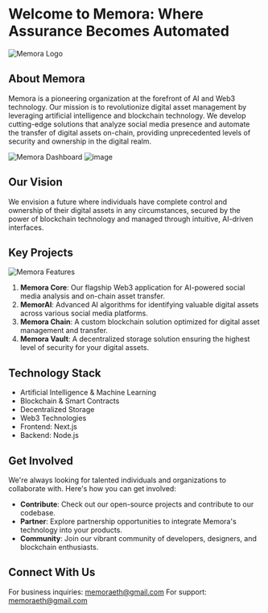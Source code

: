 # Welcome to Memora: Where Assurance Becomes Automated

![Memora Logo](https://github.com/user-attachments/assets/d24c196e-dd56-4e8d-8c8b-8664c0fe0264)

## About Memora

Memora is a pioneering organization at the forefront of AI and Web3 technology. Our mission is to revolutionize digital asset management by leveraging artificial intelligence and blockchain technology. We develop cutting-edge solutions that analyze social media presence and automate the transfer of digital assets on-chain, providing unprecedented levels of security and ownership in the digital realm.

![Memora Dashboard](https://github.com/user-attachments/assets/45f0409e-d0be-4bcb-8141-d71e8deaf5cf)
![image](https://github.com/user-attachments/assets/69116a04-5754-4031-8184-230cbfec72d8)


## Our Vision

We envision a future where individuals have complete control and ownership of their digital assets in any circumstances, secured by the power of blockchain technology and managed through intuitive, AI-driven interfaces.

## Key Projects

![Memora Features](https://github.com/user-attachments/assets/2053eed1-e917-4140-aa62-b15cfcc25abd)

1. **Memora Core**: Our flagship Web3 application for AI-powered social media analysis and on-chain asset transfer.
2. **MemorAI**: Advanced AI algorithms for identifying valuable digital assets across various social media platforms.
3. **Memora Chain**: A custom blockchain solution optimized for digital asset management and transfer.
4. **Memora Vault**: A decentralized storage solution ensuring the highest level of security for your digital assets.

## Technology Stack

- Artificial Intelligence & Machine Learning
- Blockchain & Smart Contracts
- Decentralized Storage
- Web3 Technologies
- Frontend: Next.js
- Backend: Node.js

## Get Involved

We're always looking for talented individuals and organizations to collaborate with. Here's how you can get involved:

- **Contribute**: Check out our open-source projects and contribute to our codebase.
- **Partner**: Explore partnership opportunities to integrate Memora's technology into your products.
- **Community**: Join our vibrant community of developers, designers, and blockchain enthusiasts.

## Connect With Us

For business inquiries: memoraeth@gmail.com
For support: memoraeth@gmail.com


<!--

**Here are some ideas to get you started:**

🙋‍♀️ A short introduction - what is your organization all about?
🌈 Contribution guidelines - how can the community get involved?
👩‍💻 Useful resources - where can the community find your docs? Is there anything else the community should know?
🍿 Fun facts - what does your team eat for breakfast?
🧙 Remember, you can do mighty things with the power of [Markdown](https://docs.github.com/github/writing-on-github/getting-started-with-writing-and-formatting-on-github/basic-writing-and-formatting-syntax)
-->
